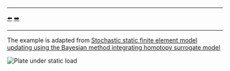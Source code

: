 ***
[⬅️](../026/README.md "Previous example")
[➡️](../028/README.md "Next example")
***

The example is adapted from [Stochastic static finite element model updating using the Bayesian method integrating homotopy surrogate model](https://doi.org/10.1016/j.compstruc.2025.107769)

![Plate under static load](plate_under_static_load.png)
